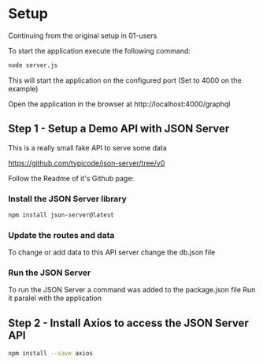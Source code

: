 # Setup

Continuing from the original setup in 01-users

To start the application execute the following command:

```sh
node server.js
```

This will start the application on the configured port (Set to 4000 on the example)

Open the application in the browser at http://localhost:4000/graphql

## Step 1 - Setup a Demo API with JSON Server

This is a really small fake API to serve some data

https://github.com/typicode/json-server/tree/v0

Follow the Readme of it's Github page:

### Install the JSON Server library

```sh
npm install json-server@latest
```

### Update the routes and data

To change or add data to this API server change the db.json file

### Run the JSON Server

To run the JSON Server a command was added to the package.json file
Run it paralel with the application

## Step 2 - Install Axios to access the JSON Server API

```sh
npm install --save axios
```
